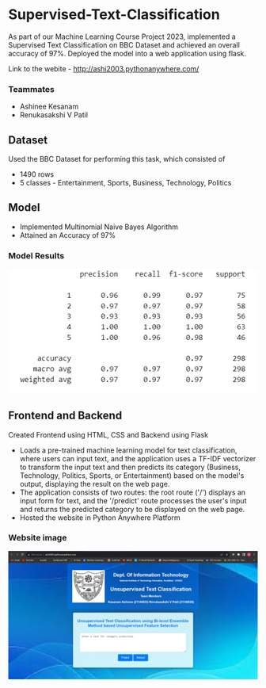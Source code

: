 # Supervised-Text-Classification
As part of our Machine Learning Course Project 2023, implemented a Supervised Text Classification on BBC Dataset and achieved an overall accuracy of 97%. Deployed the model into a web application using flask.

Link to the webite - http://ashi2003.pythonanywhere.com/


### Teammates  
* Ashinee Kesanam
* Renukasakshi V Patil

## Dataset
Used the BBC Dataset for performing this task, which consisted of 
* 1490 rows
* 5 classes - Entertainment, Sports, Business, Technology, Politics

## Model
* Implemented Multinomial Naive Bayes Algorithm
* Attained an Accuracy of 97%

### Model Results
![My Image](results.jpg)


## Frontend and Backend
Created Frontend using HTML, CSS and Backend using Flask

* Loads a pre-trained machine learning model for text classification, where users can input text, and the application uses a TF-IDF vectorizer to transform the input text and then predicts its category (Business, Technology, Politics, Sports, or Entertainment) based on the model's output, displaying the result on the web page.
* The application consists of two routes: the root route ('/') displays an input form for text, and the '/predict' route processes the user's input and returns the predicted category to be displayed on the web page.
* Hosted the website in Python Anywhere Platform

### Website image
![My Image](frontend.jpg)
